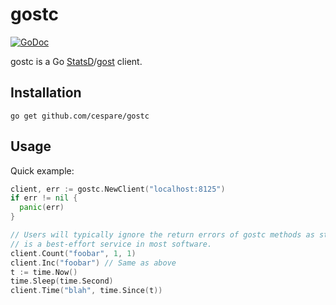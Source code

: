 # gostc

[![GoDoc](https://godoc.org/github.com/cespare/gostc?status.svg)](https://godoc.org/github.com/cespare/gostc)

gostc is a Go [StatsD](https://github.com/etsy/statsd/)/[gost](https://github.com/cespare/gost/) client.

## Installation

    go get github.com/cespare/gostc

## Usage

Quick example:

``` go
client, err := gostc.NewClient("localhost:8125")
if err != nil {
  panic(err)
}

// Users will typically ignore the return errors of gostc methods as statsd
// is a best-effort service in most software.
client.Count("foobar", 1, 1)
client.Inc("foobar") // Same as above
t := time.Now()
time.Sleep(time.Second)
client.Time("blah", time.Since(t))
```
